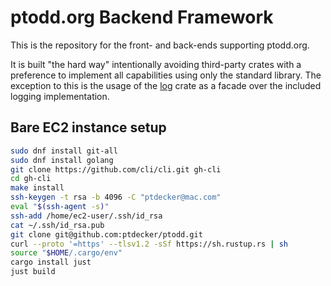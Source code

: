 # ptodd.org Backend Framework

This is the repository for the front- and back-ends supporting ptodd.org.

It is built "the hard way" intentionally avoiding third-party crates with a
preference to implement all capabilities using only the standard library. The
exception to this is the usage of the [log](https://crates.io/crates/log)
crate as a facade over the included logging implementation.


## Bare EC2 instance setup

```bash
sudo dnf install git-all
sudo dnf install golang
git clone https://github.com/cli/cli.git gh-cli
cd gh-cli
make install
ssh-keygen -t rsa -b 4096 -C "ptdecker@mac.com"
eval "$(ssh-agent -s)"
ssh-add /home/ec2-user/.ssh/id_rsa
cat ~/.ssh/id_rsa.pub
git clone git@github.com:ptdecker/ptodd.git
curl --proto '=https' --tlsv1.2 -sSf https://sh.rustup.rs | sh
source "$HOME/.cargo/env"
cargo install just
just build
```